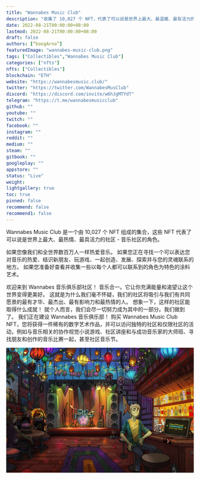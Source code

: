 ```yaml
---
title: "Wannabes Music Club"
description: "收集了 10,027 个 NFT，代表了可以说是世界上最大、最温暖、最有活力的社区——音乐社区的角色。"
date: 2022-08-21T00:00:00+08:00
lastmod: 2022-08-21T00:00:00+08:00
draft: false
authors: [“boogArno”]
featuredImage: "wannabes-music-club.png"
tags: ["Collectibles","Wannabes Music Club"]
categories: ["nfts"]
nfts: ["Collectibles"]
blockchain: "ETH"
website: "https://wannabesmusic.club/"
twitter: "https://twitter.com/WannabesMusClub"
discord: "https://discord.com/invite/w6hJgMTYdT"
telegram: "https://t.me/wannabesmusicclub"
github: ""
youtube: ""
twitch: ""
facebook: ""
instagram: ""
reddit: ""
medium: ""
steam: ""
gitbook: ""
googleplay: ""
appstore: ""
status: "Live"
weight: 
lightgallery: true
toc: true
pinned: false
recommend: false
recommend1: false
---
```

Wannabes Music Club 是一个由 10,027 个 NFT 组成的集合，这些 NFT 代表了可以说是世界上最大、最热情、最具活力的社区 - 音乐社区的角色。

  如果您像我们和全世界数百万人一样热爱音乐。
  如果您正在寻找一个可以表达您对音乐的热爱、结识新朋友、玩游戏、一起创造、发展、探索并与您的灵魂联系的地方。
  如果您准备好查看并收集一些以每个人都可以联系到的角色为特色的涂料艺术。

欢迎来到 Wannabes 音乐俱乐部社区！
音乐合一。它让你充满能量和渴望让这个世界变得更美好。
这就是为什么我们毫不怀疑，我们的社区将吸引与我们有共同愿景的最有才华、最杰出、最有影响力和最热情的人。
想象一下，这样的社区能取得什么成就！
就个人而言，我们会尽一切努力成为其中的一部分。我们做到了。
我们正在建设 Wannabes 音乐俱乐部！
购买 Wannabes Music Club NFT，您将获得一件稀有的数字艺术作品，并可以访问独特的社区和仅限社区的活动，例如与音乐相关的协作视觉小说游戏、社区讲座和与成功音乐家的大师班、寻找朋友和创作的音乐比赛一起，甚至社区音乐节。

![wannabesmusicclub-dapp-collectibles-ethereum-image1_65ec7d2b3fd4a326c20ba48b589a1b75](wannabesmusicclub-dapp-collectibles-ethereum-image1_65ec7d2b3fd4a326c20ba48b589a1b75.png)